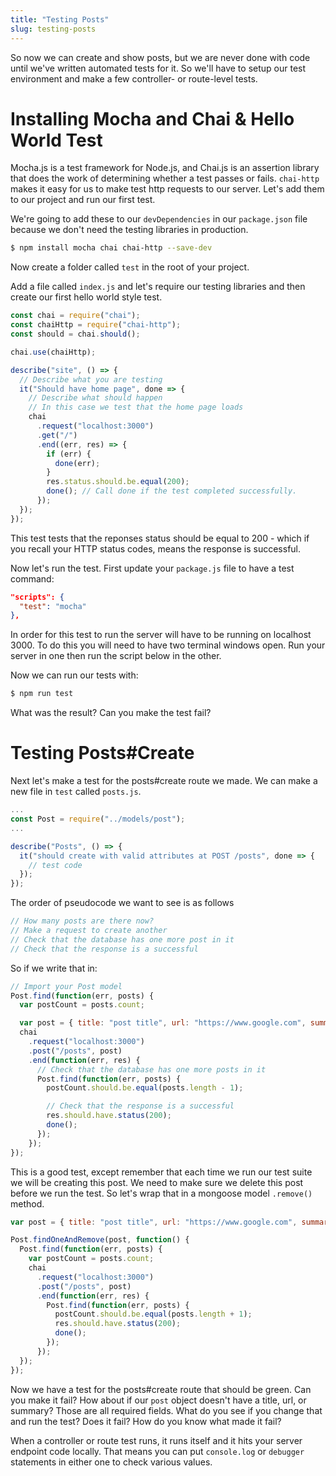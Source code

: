 ```yaml
---
title: "Testing Posts"
slug: testing-posts
---
```


So now we can create and show posts, but we are never done with code until we've written automated tests for it. So we'll have to setup our test environment and make a few controller- or route-level tests.

# Installing Mocha and Chai & Hello World Test

Mocha.js is a test framework for Node.js, and Chai.js is an assertion library that does the work of determining whether a test passes or fails. `chai-http` makes it easy for us to make test http requests to our server. Let's add them to our project and run our first test.

We're going to add these to our `devDependencies` in our `package.json` file because we don't need the testing libraries in production.

```bash
$ npm install mocha chai chai-http --save-dev
```

Now create a folder called `test` in the root of your project.

Add a file called `index.js` and let's require our testing libraries and then create our first hello world style test.

```js
const chai = require("chai");
const chaiHttp = require("chai-http");
const should = chai.should();

chai.use(chaiHttp);

describe("site", () => {
  // Describe what you are testing
  it("Should have home page", done => {
    // Describe what should happen
    // In this case we test that the home page loads
    chai
      .request("localhost:3000")
      .get("/")
      .end((err, res) => {
        if (err) {
          done(err);
        }
        res.status.should.be.equal(200);
        done(); // Call done if the test completed successfully.
      });
  });
});
```

This test tests that the reponses status should be equal to 200 - which if you recall your HTTP status codes, means the response is successful.

Now let's run the test. First update your `package.js` file to have a test command:

```json
"scripts": {
  "test": "mocha"
},
```

In order for this test to run the server will have to be running on localhost 3000. To do this you will need to have two terminal windows open. Run your server in one then run the script below in the other.

Now we can run our tests with:

```bash
$ npm run test
```

What was the result? Can you make the test fail?

# Testing Posts#Create

Next let's make a test for the posts#create route we made. We can make a new file in `test` called `posts.js`.

```js
...
const Post = require("../models/post");
...

describe("Posts", () => {
  it("should create with valid attributes at POST /posts", done => {
    // test code
  });
});
```

The order of pseudocode we want to see is as follows

```js
// How many posts are there now?
// Make a request to create another
// Check that the database has one more post in it
// Check that the response is a successful
```

So if we write that in:

```js
// Import your Post model
Post.find(function(err, posts) {
  var postCount = posts.count;

  var post = { title: "post title", url: "https://www.google.com", summary: "post summary" };
  chai
    .request("localhost:3000")
    .post("/posts", post)
    .end(function(err, res) {
      // Check that the database has one more posts in it
      Post.find(function(err, posts) {
        postCount.should.be.equal(posts.length - 1);

        // Check that the response is a successful
        res.should.have.status(200);
        done();
      });
    });
});
```

This is a good test, except remember that each time we run our test suite we will be creating this post. We need to make sure we delete this post before we run the test. So let's wrap that in a mongoose model `.remove()` method.


```js
var post = { title: "post title", url: "https://www.google.com", summary: "post summary" };

Post.findOneAndRemove(post, function() {
  Post.find(function(err, posts) {
    var postCount = posts.count;
    chai
      .request("localhost:3000")
      .post("/posts", post)
      .end(function(err, res) {
        Post.find(function(err, posts) {
          postCount.should.be.equal(posts.length + 1);
          res.should.have.status(200);
          done();
        });
      });
  });
});
```

Now we have a test for the posts#create route that should be green. Can you make it fail? How about if our `post` object doesn't have a title, url, or summary? Those are all required fields. What do you see if you change that and run the test? Does it fail? How do you know what made it fail?

When a controller or route test runs, it runs itself and it hits your server endpoint code locally. That means you can put `console.log` or `debugger` statements in either one to check various values.
